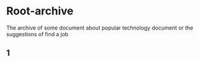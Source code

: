 # Root-archive
The archive of some document about popular technology document or the suggestions of find a job 
## 1
